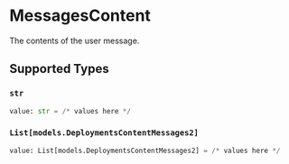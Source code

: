 # MessagesContent

The contents of the user message.


## Supported Types

### `str`

```python
value: str = /* values here */
```

### `List[models.DeploymentsContentMessages2]`

```python
value: List[models.DeploymentsContentMessages2] = /* values here */
```

